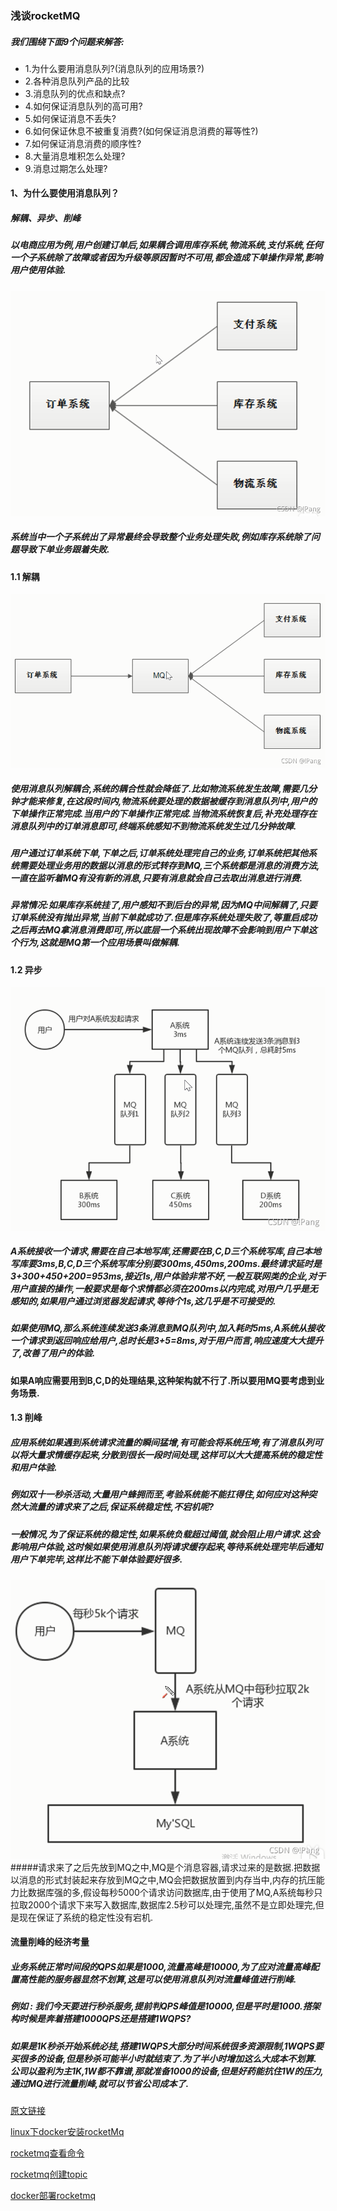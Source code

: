### 浅谈rocketMQ
##### 我们围绕下面9个问题来解答:
* 1.为什么要用消息队列?(消息队列的应用场景?)
* 2.各种消息队列产品的比较
* 3.消息队列的优点和缺点?
* 4.如何保证消息队列的高可用?
* 5.如何保证消息不丢失?
* 6.如何保证休息不被重复消费?(如何保证消息消费的幂等性?)
* 7.如何保证消息消费的顺序性?
* 8.大量消息堆积怎么处理?
* 9.消息过期怎么处理?

#### 1、为什么要使用消息队列？
##### 解耦、异步、削峰
##### 以电商应用为例,用户创建订单后,如果耦合调用库存系统,物流系统,支付系统,任何一个子系统除了故障或者因为升级等原因暂时不可用,都会造成下单操作异常,影响用户使用体验.
![](../img/20210901221236764.png)
##### 系统当中一个子系统出了异常最终会导致整个业务处理失败,例如库存系统除了问题导致下单业务跟着失败.
#### 1.1 解耦
![](../img/2021090122463014.png)
##### 使用消息队列解耦合,系统的耦合性就会降低了.比如物流系统发生故障,需要几分钟才能来修复,在这段时间内,物流系统要处理的数据被缓存到消息队列中,用户的下单操作正常完成.当用户的下单操作正常完成.当物流系统恢复后,补充处理存在消息队列中的订单消息即可,终端系统感知不到物流系统发生过几分钟故障.

##### 用户通过订单系统下单,下单之后,订单系统处理完自己的业务,订单系统把其他系统需要处理业务用的数据以消息的形式转存到MQ,三个系统都是消息的消费方法,一直在监听着MQ有没有新的消息,只要有消息就会自己去取出消息进行消费.
      
##### 异常情况:如果库存系统挂了,用户感知不到后台的异常,因为MQ中间解耦了,只要订单系统没有抛出异常,当前下单就成功了.但是库存系统处理失败了,等重启成功之后再去MQ拿消息消费即可,所以底层一个系统出现故障不会影响到用户下单这个行为,这就是MQ第一个应用场景叫做解耦.

#### 1.2 异步
![](../img/20210901224720912.png)
##### A系统接收一个请求,需要在自己本地写库,还需要在B,C,D三个系统写库,自己本地写库要3ms,B,C,D三个系统写库分别要300ms,450ms,200ms.最终请求延时是3+300+450+200=953ms,接近1s,用户体验非常不好,一般互联网类的企业,对于用户直接的操作,一般要求是每个求情都必须在200ms以内完成,对用户几乎是无感知的,如果用户通过浏览器发起请求,等待个1s,这几乎是不可接受的.
      
##### 如果使用MQ,那么系统连续发送3条消息到MQ队列中,加入耗时5ms,A系统从接收一个请求到返回响应给用户,总时长是3+5=8ms,对于用户而言,响应速度大大提升了,改善了用户的体验.
      
#### 如果A响应需要用到B,C,D的处理结果,这种架构就不行了.所以要用MQ要考虑到业务场景.

#### 1.3 削峰
##### 应用系统如果遇到系统请求流量的瞬间猛增,有可能会将系统压垮,有了消息队列可以将大量求情缓存起来,分散到很长一段时间处理,这样可以大大提高系统的稳定性和用户体验.

##### 例如双十一秒杀活动,大量用户蜂拥而至,考验系统能不能扛得住,如何应对这种突然大流量的请求来了之后,保证系统稳定性,不宕机呢?

##### 一般情况,为了保证系统的稳定性,如果系统负载超过阈值,就会阻止用户请求.这会影响用户体验,这时候如果使用消息队列将请求缓存起来,等待系统处理完毕后通知用户下单完毕,这样比不能下单体验要好很多.
![](../img/20210901225739652.png)
#####请求来了之后先放到MQ之中,MQ是个消息容器,请求过来的是数据.把数据以消息的形式封装起来存放到MQ之中,MQ会把数据放置到内存当中,内存的抗压能力比数据库强的多,假设每秒5000个请求访问数据库,由于使用了MQ,A系统每秒只拉取2000个请求下来写入数据库,数据库2.5秒可以处理完,虽然不是立即处理完,但是现在保证了系统的稳定性没有宕机.

#### **流量削峰的经济考量**
##### 业务系统正常时间段的QPS如果是1000,流量高峰是10000,为了应对流量高峰配置高性能的服务器显然不划算,这是可以使用消息队列对流量峰值进行削峰.

##### 例如 : 我们今天要进行秒杀服务,提前判QPS峰值是10000,但是平时是1000.搭架构时候是奔着搭建1000QPS还是搭建1WQPS?

##### 如果是1K秒杀开始系统必挂,搭建1WQPS大部分时间系统很多资源限制,1WQPS要买很多的设备,但是秒杀可能半小时就结束了.为了半小时增加这么大成本不划算.公司以盈利为主1K,1W都不靠谱,那就准备1000的设备,但是好药能抗住1W的压力,通过MQ进行流量削峰,就可以节省公司成本了.


[原文链接](https://blog.csdn.net/weixin_44317412/article/details/120049791)

[linux下docker安装rocketMq](https://blog.csdn.net/weixin_44470298/article/details/107975575)

[rocketmq查看命令](https://www.cnblogs.com/gmq-sh/p/6232633.html)

[rocketmq创建topic](https://www.cnblogs.com/zjfjava/p/13891640.html)

[docker部署rocketmq](https://www.cnblogs.com/Leo_wl/p/11796697.html)
